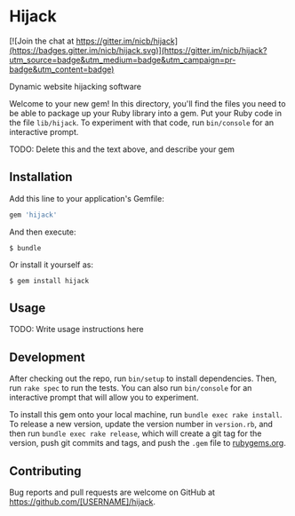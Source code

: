 # Hijack

[![Join the chat at https://gitter.im/nicb/hijack](https://badges.gitter.im/nicb/hijack.svg)](https://gitter.im/nicb/hijack?utm_source=badge&utm_medium=badge&utm_campaign=pr-badge&utm_content=badge)

Dynamic website hijacking software

Welcome to your new gem! In this directory, you'll find the files you need to be able to package up your Ruby library into a gem. Put your Ruby code in the file `lib/hijack`. To experiment with that code, run `bin/console` for an interactive prompt.

TODO: Delete this and the text above, and describe your gem

## Installation

Add this line to your application's Gemfile:

```ruby
gem 'hijack'
```

And then execute:

    $ bundle

Or install it yourself as:

    $ gem install hijack

## Usage

TODO: Write usage instructions here

## Development

After checking out the repo, run `bin/setup` to install dependencies. Then, run `rake spec` to run the tests. You can also run `bin/console` for an interactive prompt that will allow you to experiment.

To install this gem onto your local machine, run `bundle exec rake install`. To release a new version, update the version number in `version.rb`, and then run `bundle exec rake release`, which will create a git tag for the version, push git commits and tags, and push the `.gem` file to [rubygems.org](https://rubygems.org).

## Contributing

Bug reports and pull requests are welcome on GitHub at https://github.com/[USERNAME]/hijack.
